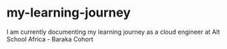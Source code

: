 # my-learning-journey
I am currently documenting my learning journey as a cloud engineer at Alt School Africa - Baraka Cohort
